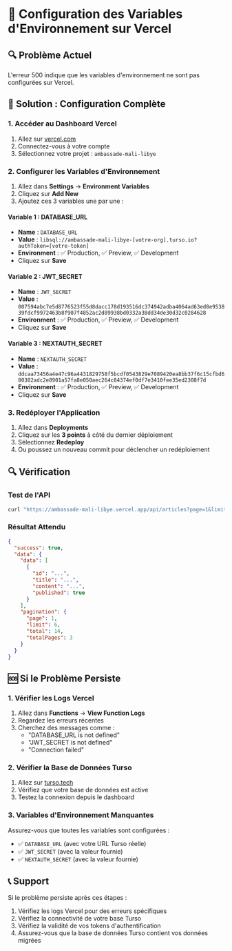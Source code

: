 # 🚨 Configuration des Variables d'Environnement sur Vercel

## 🔍 Problème Actuel
L'erreur 500 indique que les variables d'environnement ne sont pas configurées sur Vercel.

## 🔧 Solution : Configuration Complète

### 1. Accéder au Dashboard Vercel
1. Allez sur [vercel.com](https://vercel.com)
2. Connectez-vous à votre compte
3. Sélectionnez votre projet : `ambassade-mali-libye`

### 2. Configurer les Variables d'Environnement
1. Allez dans **Settings** → **Environment Variables**
2. Cliquez sur **Add New**
3. Ajoutez ces 3 variables une par une :

#### Variable 1 : DATABASE_URL
- **Name** : `DATABASE_URL`
- **Value** : `libsql://ambassade-mali-libye-[votre-org].turso.io?authToken=[votre-token]`
- **Environment** : ✅ Production, ✅ Preview, ✅ Development
- Cliquez sur **Save**

#### Variable 2 : JWT_SECRET
- **Name** : `JWT_SECRET`
- **Value** : `007594abc7e5d8776523f55d8dacc178d193516dc374942adba4064ad63ed8e953839fdcf9972463b8f907f4852ac2d89938bd0332a38dd34de30d32c0284628`
- **Environment** : ✅ Production, ✅ Preview, ✅ Development
- Cliquez sur **Save**

#### Variable 3 : NEXTAUTH_SECRET
- **Name** : `NEXTAUTH_SECRET`
- **Value** : `ddcaa73456a4e47c96a4431829758f5bcdf0543829e7089420ea8bb37f6c15cfbd680382adc2e0901a57fa8e050aec264c84374ef0df7e3410fee35ed2308f7d`
- **Environment** : ✅ Production, ✅ Preview, ✅ Development
- Cliquez sur **Save**

### 3. Redéployer l'Application
1. Allez dans **Deployments**
2. Cliquez sur les **3 points** à côté du dernier déploiement
3. Sélectionnez **Redeploy**
4. Ou poussez un nouveau commit pour déclencher un redéploiement

## 🔍 Vérification

### Test de l'API
```bash
curl "https://ambassade-mali-libye.vercel.app/api/articles?page=1&limit=6&published=true"
```

### Résultat Attendu
```json
{
  "success": true,
  "data": {
    "data": [
      {
        "id": "...",
        "title": "...",
        "content": "...",
        "published": true
      }
    ],
    "pagination": {
      "page": 1,
      "limit": 6,
      "total": 14,
      "totalPages": 3
    }
  }
}
```

## 🆘 Si le Problème Persiste

### 1. Vérifier les Logs Vercel
1. Allez dans **Functions** → **View Function Logs**
2. Regardez les erreurs récentes
3. Cherchez des messages comme :
   - "DATABASE_URL is not defined"
   - "JWT_SECRET is not defined"
   - "Connection failed"

### 2. Vérifier la Base de Données Turso
1. Allez sur [turso.tech](https://turso.tech)
2. Vérifiez que votre base de données est active
3. Testez la connexion depuis le dashboard

### 3. Variables d'Environnement Manquantes
Assurez-vous que toutes les variables sont configurées :
- ✅ `DATABASE_URL` (avec votre URL Turso réelle)
- ✅ `JWT_SECRET` (avec la valeur fournie)
- ✅ `NEXTAUTH_SECRET` (avec la valeur fournie)

## 📞 Support
Si le problème persiste après ces étapes :
1. Vérifiez les logs Vercel pour des erreurs spécifiques
2. Vérifiez la connectivité de votre base Turso
3. Vérifiez la validité de vos tokens d'authentification
4. Assurez-vous que la base de données Turso contient vos données migrées
